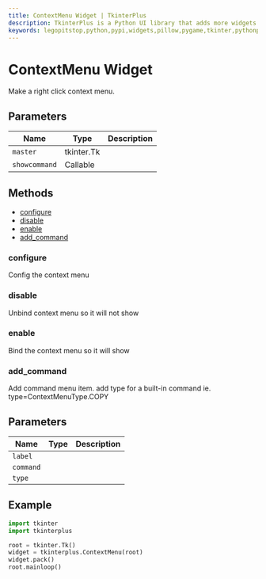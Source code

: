 ```yaml
---
title: ContextMenu Widget | TkinterPlus
description: TkinterPlus is a Python UI library that adds more widgets to Tkinter
keywords: legopitstop,python,pypi,widgets,pillow,pygame,tkinter,pythonpackage
---
```


# ContextMenu Widget

Make a right click context menu.

## Parameters

| Name          | Type       | Description |
| ------------- | ---------- | ----------- |
| `master`      | tkinter.Tk |             |
| `showcommand` | Callable   |             |

## Methods

- [configure](#configure)
- [disable](#disable)
- [enable](#enable)
- [add_command](#add_command)

### configure

Config the context menu

### disable

Unbind context menu so it will not show

### enable

Bind the context menu so it will show

### add_command

Add command menu item. add type for a built-in command ie. type=ContextMenuType.COPY

## Parameters

| Name      | Type | Description |
| --------- | ---- | ----------- |
| `label`   |      |             |
| `command` |      |             |
| `type`    |      |             |

## Example

```py
import tkinter
import tkinterplus

root = tkinter.Tk()
widget = tkinterplus.ContextMenu(root)
widget.pack()
root.mainloop()
```
